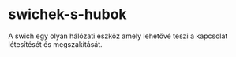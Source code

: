 # swichek-s-hubok
A swich egy olyan hálózati eszköz amely lehetővé teszi a kapcsolat létesítését és megszakítását.
